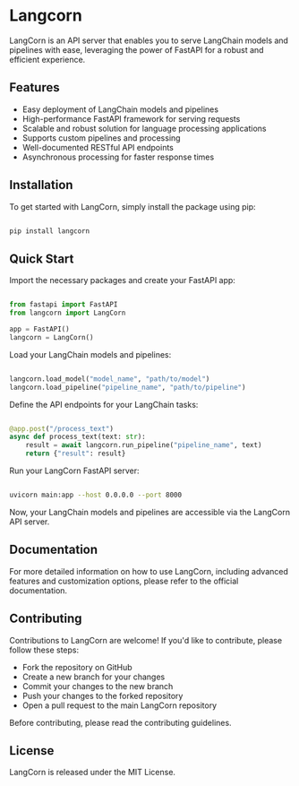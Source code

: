 # Langcorn

LangCorn is an API server that enables you to serve LangChain models and pipelines with ease, leveraging the power of FastAPI for a robust and efficient experience.

## Features

- Easy deployment of LangChain models and pipelines
- High-performance FastAPI framework for serving requests
- Scalable and robust solution for language processing applications
- Supports custom pipelines and processing
- Well-documented RESTful API endpoints
- Asynchronous processing for faster response times

## Installation

To get started with LangCorn, simply install the package using pip:
```bash

pip install langcorn
```
## Quick Start

Import the necessary packages and create your FastAPI app:

```python

from fastapi import FastAPI
from langcorn import LangCorn

app = FastAPI()
langcorn = LangCorn()
```
Load your LangChain models and pipelines:

```python

langcorn.load_model("model_name", "path/to/model")
langcorn.load_pipeline("pipeline_name", "path/to/pipeline")
```
Define the API endpoints for your LangChain tasks:

```python

@app.post("/process_text")
async def process_text(text: str):
    result = await langcorn.run_pipeline("pipeline_name", text)
    return {"result": result}
```


Run your LangCorn FastAPI server:
```bash

uvicorn main:app --host 0.0.0.0 --port 8000
```
Now, your LangChain models and pipelines are accessible via the LangCorn API server.
## Documentation

For more detailed information on how to use LangCorn, including advanced features and customization options, please refer to the official documentation.

## Contributing

Contributions to LangCorn are welcome! If you'd like to contribute, please follow these steps:

- Fork the repository on GitHub
- Create a new branch for your changes
- Commit your changes to the new branch
- Push your changes to the forked repository
- Open a pull request to the main LangCorn repository

Before contributing, please read the contributing guidelines.
## License

LangCorn is released under the MIT License.
